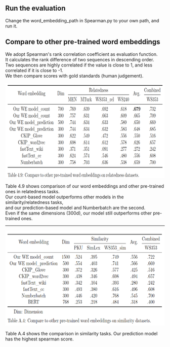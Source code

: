 ## Run the evaluation
Change the word_embedding_path in Spearman.py to your own path, and run it.

## Compare to other pre-trained word embeddings
We adopt Spearman's rank correlation coefficient as evaluation function.  
It calculates the rank difference of two sequences in descending order.  
Two sequences are highly correlated if the value is close to 1, and less correlated if it is close to -1.  
We then compare scores with gold standards (human judgement).  

<p align="left">
  <img width="700" height="300" src="./relatedness_compare_to_other_pre_trained_word_embeddings.png">
</p>

Table 4.9 shows comparison of our word embeddings and other pre-trained ones in relatedness tasks.  
Our count-based model outperforms other models in the similarity/relatedness tasks,  
and our prediction-based model and Numberbatch are the second.  
Even if the same dimensions (300d), our model still outperforms other pre-trained ones.  

---

<p align="left">
  <img width="700" height="300" src="./similarity_compare_to_other_pre_trained_word_embeddings.png">
</p>

Table A.4 shows the comparison in similarity tasks. Our prediction model has the highest spearman score.
